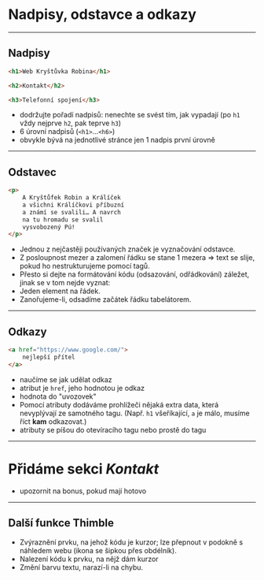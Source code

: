 <!-- .slide: data-state="c-slide-inter" -->

# Nadpisy, odstavce a odkazy

----

## Nadpisy

```html
<h1>Web Kryštůvka Robina</h1>

<h2>Kontakt</h2>

<h3>Telefonní spojení</h3>
```

>>>
* dodržujte pořadí nadpisů: nenechte se svést tím, jak vypadají (po `h1` vždy nejprve `h2`, pak teprve `h3`)
* 6 úrovní nadpisů (`<h1>`…`<h6>`)
* obvykle bývá na jednotlivé stránce jen 1 nadpis první úrovně

----

## Odstavec

```html
<p>
	A Kryštůfek Robin a Králíček
	a všichni Králíčkovi příbuzní
	a známí se svalili… A navrch
	na tu hromadu se svalil
	vysvobozený Pú!
</p>
```
<!-- .element: class="c-text-md stretch" contenteditable="true" -->

>>>
* Jednou z nejčastěji používaných značek je vyznačování odstavce.
* Z posloupnost mezer a zalomení řádku se stane 1 mezera => text se slije, pokud ho nestrukturujeme pomocí tagů.
* Přesto si dejte na formátování kódu (odsazování, odřádkování) záležet, jinak se v tom nejde vyznat:
 * Jeden element na řádek.
 * Zanořujeme-li, odsadíme začátek řádku tabelátorem.

----

## Odkazy

```html
<a href="https://www.google.com/">
    nejlepší přítel
</a>
```
<!-- .element: class="c-text-md stretch" contenteditable="true" -->

>>>
* naučíme se jak udělat odkaz
* atribut je `href`, jeho hodnotou je odkaz
* hodnota do "uvozovek"
* Pomocí atributy dodáváme prohlížeči nějaká extra data, která nevyplývají ze samotného tagu. (Např. `h1` všeříkající, `a` je málo, musíme říct **kam** odkazovat.)
* atributy se píšou do otevíracího tagu nebo prostě do tagu

----

<!-- .slide: data-state="c-slide-task" -->

# Přidáme sekci _Kontakt_

>>>
* upozornit na bonus, pokud mají hotovo

----

## Další funkce Thimble

* Zvýraznění prvku, na jehož kódu je kurzor; lze přepnout v podokně s náhledem webu (ikona se šipkou přes obdélník).
* Nalezení kódu k prvku, na nějž dám kurzor
* Změní barvu textu, narazí-li na chybu.
